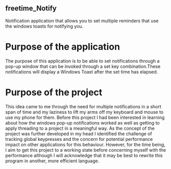 ## freetime_Notify
Notification application that allows you to set multiple reminders that use the windows toasts for notifying you.

# Purpose of the application
The purpose of this application is to be able to set notifications through a pop-up window that can be invoked through a set key combination.These notifications will display a Windows Toast after the set time has elapsed.

# Purpose of the project
This idea came to me through the need for multiple notifications in a short span of time and my laziness to lift my arms off my keyboard and mouse to use my phone for them. Before this project I had been interested in learning about how the windows pop-up notifications worked as well as getting to apply threading to a project in a meaningful way. As the concept of the project was further developed in my head I identified the challenge of tracking global keypresses and the concern for potential performance impact on other applications for this behaviour. However, for the time being, I aim to get this project to a working state before concerning myself with the performance although I will acknowledge that it may be best to rewrite this program in another, more efficient language.
